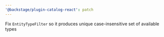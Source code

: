 ```yaml
---
'@backstage/plugin-catalog-react': patch
---
```


Fix `EntityTypeFilter` so it produces unique case-insensitive set of available types
